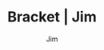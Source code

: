 ---
layout: post
author: Jim
permalink: /bracket/jim/
title: Bracket | Jim
teams: ['Gonzaga', 'Boise St.', 'UConn', 'Arkansas', 'Notre Dame', 'Texas Tech', 'Davidson', 'Duke', 'Baylor', 'North Carolina', 'St. Mary`s', 'UCLA', 'Virginia Tech', 'Purdue', 'Murray St.', 'Kentucky', 'Gonzaga', 'Arkansas', 'Texas Tech', 'Duke', 'Baylor', 'UCLA', 'Purdue', 'Kentucky', 'Gonzaga', 'Texas Tech', 'UCLA', 'Purdue', 'Gonzaga', 'UCLA', 'UCLA', 'Arizona', 'Arizona', 'Arizona', 'Iowa', 'Arizona', 'Tennessee', 'Iowa', 'Iowa St.', 'Arizona', 'Illinois', 'Tennessee', 'Villanova', 'Kansas', 'Iowa', 'Iowa St.', 'Auburn', 'Arizona', 'TCU', 'Houston', 'Illinois', 'Colorado St.', 'Tennessee', 'Loyola Chicago', 'Villanova', 'Kansas', 'San Diego St.', 'Iowa', 'South Dakota St.', 'Iowa St.', 'Wisconsin', 'USC', 'Auburn']
correct: ['correct', 'wrong', 'wrong', 'correct', 'correct', 'correct', 'wrong', 'correct', 'correct', 'correct', 'correct', 'correct', 'wrong', 'correct', 'correct', 'wrong', '', '', '', '', '', '', '', 'wrong', '', '', '', '', '', '', '', '', '', '', 'wrong', '', '', 'wrong', '', '', '', '', '', '', 'wrong', '', '', 'correct', 'correct', 'correct', 'correct', 'wrong', 'correct', 'wrong', 'correct', 'correct', 'wrong', 'wrong', 'wrong', 'correct', 'correct', 'wrong', 'correct']
points: [1, 0, 0, 1, 1, 1, 0, 1, 1, 1, 1, 1, 0, 1, 1, 0, 0, 0, 0, 0, 0, 0, 0, 0, 0, 0, 0, 0, 0, 0, 0, 0, 0, 0, 0, 0, 0, 0, 0, 0, 0, 0, 0, 0, 0, 0, 0, 1, 1, 1, 1, 0, 1, 0, 1, 1, 0, 0, 0, 1, 1, 0, 1]
logo: ji-av.png
---